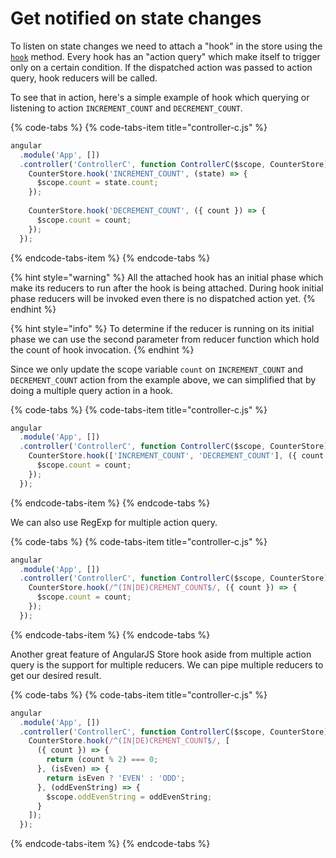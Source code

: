 # Get notified on state changes

To listen on state changes we need to attach a "hook" in the store using the [`hook`](../api-reference/hook.md) method. Every hook has an "action query" which make itself to trigger only on a certain condition. If the dispatched action was passed to action query, hook reducers will be called.

To see that in action, here's a simple example of hook which querying or listening to action `INCREMENT_COUNT` and `DECREMENT_COUNT`.

{% code-tabs %}
{% code-tabs-item title="controller-c.js" %}
```javascript
angular
  .module('App', [])
  .controller('ControllerC', function ControllerC($scope, CounterStore) {
    CounterStore.hook('INCREMENT_COUNT', (state) => {
      $scope.count = state.count;
    });
  
    CounterStore.hook('DECREMENT_COUNT', ({ count }) => {
      $scope.count = count;
    });
  });
```
{% endcode-tabs-item %}
{% endcode-tabs %}

{% hint style="warning" %}
All the attached hook has an initial phase which make its reducers to run after the hook is being attached. During hook initial phase reducers will be invoked even there is no dispatched action yet.
{% endhint %}

{% hint style="info" %}
To determine if the reducer is running on its initial phase we can use the second parameter from reducer function which hold the count of hook invocation.
{% endhint %}

Since we only update the scope variable `count` on `INCREMENT_COUNT` and `DECREMENT_COUNT` action from the example above, we can simplified that by doing a multiple query action in a hook.

{% code-tabs %}
{% code-tabs-item title="controller-c.js" %}
```javascript
angular
  .module('App', [])
  .controller('ControllerC', function ControllerC($scope, CounterStore) {
    CounterStore.hook(['INCREMENT_COUNT', 'DECREMENT_COUNT'], ({ count }) => {
      $scope.count = count;
    });
  });
```
{% endcode-tabs-item %}
{% endcode-tabs %}

We can also use RegExp for multiple action query.

{% code-tabs %}
{% code-tabs-item title="controller-c.js" %}
```javascript
angular
  .module('App', [])
  .controller('ControllerC', function ControllerC($scope, CounterStore) {
    CounterStore.hook(/^(IN|DE)CREMENT_COUNT$/, ({ count }) => {
      $scope.count = count;
    });
  });
```
{% endcode-tabs-item %}
{% endcode-tabs %}

Another great feature of AngularJS Store hook aside from multiple action query is the support for multiple reducers. We can pipe multiple reducers to get our desired result.

{% code-tabs %}
{% code-tabs-item title="controller-c.js" %}
```javascript
angular
  .module('App', [])
  .controller('ControllerC', function ControllerC($scope, CounterStore) {
    CounterStore.hook(/^(IN|DE)CREMENT_COUNT$/, [
      ({ count }) => {
        return (count % 2) === 0;
      }, (isEven) => {
        return isEven ? 'EVEN' : 'ODD';
      }, (oddEvenString) => {
        $scope.oddEvenString = oddEvenString;
      }
    ]);
  });
```
{% endcode-tabs-item %}
{% endcode-tabs %}

